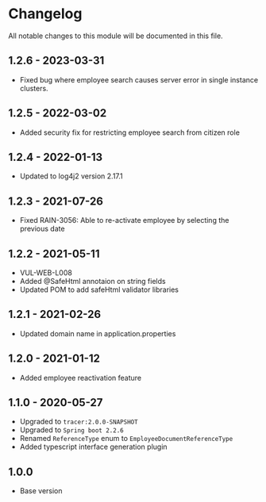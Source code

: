 # Changelog
All notable changes to this module will be documented in this file.

## 1.2.6 - 2023-03-31
- Fixed bug where employee search causes server error in single instance clusters.

## 1.2.5 - 2022-03-02
- Added security fix for restricting employee search from citizen role

## 1.2.4 - 2022-01-13
- Updated to log4j2 version 2.17.1

## 1.2.3 - 2021-07-26
 - Fixed RAIN-3056: Able to re-activate employee by selecting the previous date

## 1.2.2 - 2021-05-11
 - VUL-WEB-L008
 - Added @SafeHtml annotaion on string fields
 - Updated POM to add safeHtml validator libraries

## 1.2.1 - 2021-02-26
- Updated domain name in application.properties

## 1.2.0 - 2021-01-12
- Added employee reactivation feature

## 1.1.0 - 2020-05-27

- Upgraded to `tracer:2.0.0-SNAPSHOT`
- Upgraded to `Spring boot 2.2.6`
- Renamed `ReferenceType` enum to `EmployeeDocumentReferenceType`
- Added typescript interface generation plugin

## 1.0.0

- Base version
